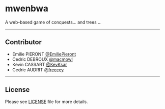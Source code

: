 # mwenbwa


A web-based game of conquests… and trees ...

___

## Contributor


* Emilie PIERONT    [@EmiliePieront](https://github.com/EmiliePieront/)
* Cedric DEBROUX    [@macmowl](https://github.com/Cedricdebroux/)
* Kevin CASSART     [@KevKsar](https://github.com/KevKsar/)
* Cedric AUDRIT     [@freecey](https://github.com/freecey/)

___

## License
Please see [LICENSE](https://github.com/the-botanists/mwenbwa/raw/main/LICENSE) file for more details.
